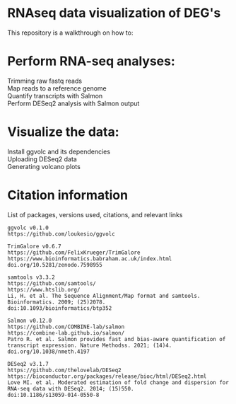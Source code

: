 # RNAseq data visualization of DEG's

This repository is a walkthrough on how to:

# Perform RNA-seq analyses: 
  Trimming raw fastq reads
<br>
  Map reads to a reference genome 
<br>
  Quantify transcripts with Salmon
<br>
  Perform DESeq2 analysis with Salmon output


# Visualize the data:
  Install ggvolc and its dependencies
<br>
  Uploading DESeq2 data
<br>
  Generating volcano plots


# Citation information
List of packages, versions used, citations, and relevant links
 
```
ggvolc v0.1.0
https://github.com/loukesio/ggvolc

TrimGalore v0.6.7
https://github.com/FelixKrueger/TrimGalore
https://www.bioinformatics.babraham.ac.uk/index.html
doi.org/10.5281/zenodo.7598955

samtools v3.3.2
https://github.com/samtools/
https://www.htslib.org/
Li, H. et al. The Sequence Alignment/Map format and samtools. Bioinformatics. 2009; (25)2078.
doi:10.1093/bioinformatics/btp352

Salmon v0.12.0
https://github.com/COMBINE-lab/salmon
https://combine-lab.github.io/salmon/
Patro R. et al. Salmon provides fast and bias-aware quantification of transcript expression. Nature Methodss. 2021; (14)4.  doi.org/10.1038/nmeth.4197

DESeq2 v3.1.7
https://github.com/thelovelab/DESeq2
https://bioconductor.org/packages/release/bioc/html/DESeq2.html
Love MI. et al. Moderated estimation of fold change and dispersion for RNA-seq data with DESeq2. 2014; (15)550.
doi:10.1186/s13059-014-0550-8

```
